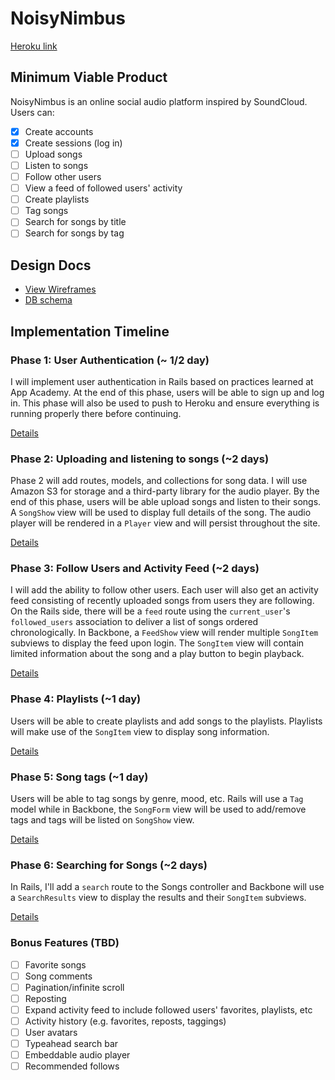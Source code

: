 # NoisyNimbus

[Heroku link][heroku]

[heroku]: http://noisynimbus.com

## Minimum Viable Product
NoisyNimbus is an online social audio platform inspired by SoundCloud. Users can:

<!-- This is a Markdown checklist. Use it to keep track of your progress! -->

- [X] Create accounts
- [X] Create sessions (log in)
- [ ] Upload songs
- [ ] Listen to songs
- [ ] Follow other users
- [ ] View a feed of followed users' activity
- [ ] Create playlists
- [ ] Tag songs
- [ ] Search for songs by title
- [ ] Search for songs by tag

## Design Docs
* [View Wireframes][views]
* [DB schema][schema]

[views]: ./docs/views.md
[schema]: ./docs/schema.md

## Implementation Timeline

### Phase 1: User Authentication (~ 1/2 day)
I will implement user authentication in Rails based on practices learned at App
Academy. At the end of this phase, users will be able to sign up and log in.
This phase will also be used to push to Heroku and ensure everything is running
properly there before continuing.


[Details][phase-one]

### Phase 2: Uploading and listening to songs (~2 days)
Phase 2 will add routes, models, and collections for song data. I will use
Amazon S3 for storage and a third-party library for the audio player. By the
end of this phase, users will be able upload songs and listen to their songs. A
`SongShow` view will be used to display full details of the song. The audio
player will be rendered in a `Player` view and will persist throughout the site.

[Details][phase-two]

### Phase 3: Follow Users and Activity Feed (~2 days)
I will add the ability to follow other users. Each user will also get an activity
feed consisting of recently uploaded songs from users they are following. On the
Rails side, there will be a `feed` route using the `current_user`'s
`followed_users` association to deliver a list of songs ordered chronologically.
In Backbone, a `FeedShow` view will render multiple `SongItem` subviews to display the
feed upon login. The `SongItem` view will contain limited information about the
song and a play button to begin playback.

[Details][phase-three]

### Phase 4: Playlists (~1 day)
Users will be able to create playlists and add songs to the playlists. Playlists
will make use of the `SongItem` view to display song information.

[Details][phase-four]

### Phase 5: Song tags (~1 day)
Users will be able to tag songs by genre, mood, etc. Rails will use a `Tag` model
while in Backbone, the `SongForm` view will be used to add/remove tags and tags
will be listed on `SongShow` view.

[Details][phase-five]

### Phase 6: Searching for Songs (~2 days)
In Rails, I'll add a `search` route to the Songs controller and Backbone will use
a `SearchResults` view to display the results and their `SongItem` subviews.

[Details][phase-six]

### Bonus Features (TBD)
- [ ] Favorite songs
- [ ] Song comments
- [ ] Pagination/infinite scroll
- [ ] Reposting
- [ ] Expand activity feed to include followed users' favorites, playlists, etc
- [ ] Activity history (e.g. favorites, reposts, taggings)
- [ ] User avatars
- [ ] Typeahead search bar
- [ ] Embeddable audio player
- [ ] Recommended follows

[phase-one]: ./docs/phases/phase1.md
[phase-two]: ./docs/phases/phase2.md
[phase-three]: ./docs/phases/phase3.md
[phase-four]: ./docs/phases/phase4.md
[phase-five]: ./docs/phases/phase5.md
[phase-six]: ./docs/phases/phase6.md
